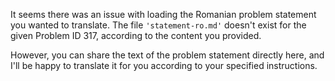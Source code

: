 It seems there was an issue with loading the Romanian problem statement you wanted to translate. The file `'statement-ro.md'` doesn't exist for the given Problem ID 317, according to the content you provided.

However, you can share the text of the problem statement directly here, and I'll be happy to translate it for you according to your specified instructions.